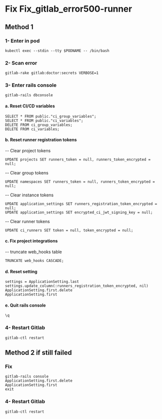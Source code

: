 # Fix Fix_gitlab_error500-runner
## Method 1
### 1- Enter in pod
```shell
kubectl exec --stdin --tty $PODNAME -- /bin/bash
```

### 2- Scan error
```shell
gitlab-rake gitlab:doctor:secrets VERBOSE=1
```

### 3- Enter rails console
```shell
gitlab-rails dbconsole
```
#### a. Reset CI/CD variables
```shell
SELECT * FROM public."ci_group_variables";
SELECT * FROM public."ci_variables";
DELETE FROM ci_group_variables;
DELETE FROM ci_variables;
```
    
#### b. Reset runner registration tokens
<p>-- Clear project tokens</p>

```shell
UPDATE projects SET runners_token = null, runners_token_encrypted = null;
```
<p>-- Clear group tokens</p>

```shell
UPDATE namespaces SET runners_token = null, runners_token_encrypted = null;
```
<p>-- Clear instance tokens</p>

```shell
UPDATE application_settings SET runners_registration_token_encrypted = null;
UPDATE application_settings SET encrypted_ci_jwt_signing_key = null;
```
<p>-- Clear runner tokens</p>

```shell
UPDATE ci_runners SET token = null, token_encrypted = null;
```
    
#### c. Fix project integrations
<p>-- truncate web_hooks table</p>

```shell
TRUNCATE web_hooks CASCADE;
```

#### d. Reset setting
```shell
settings = ApplicationSetting.last
settings.update_column(:runners_registration_token_encrypted, nil)
ApplicationSetting.first.delete
ApplicationSetting.first
```

#### e. Quit rails console
```shell
\q
```

### 4- Restart Gitlab
```shell
gitlab-ctl restart
```

## Method 2 if still failed
### Fix
```shell
gitlab-rails console
ApplicationSetting.first.delete
ApplicationSetting.first
exit
```
### 4- Restart Gitlab
```shell
gitlab-ctl restart
```
